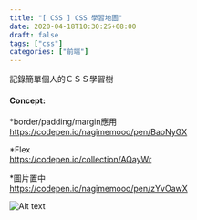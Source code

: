 ```yaml
---
title: "[ CSS ] CSS 學習地圖"
date: 2020-04-18T10:30:25+08:00
draft: false
tags: ["css"]
categories: ["前端"]
---
```


記錄簡單個人的ＣＳＳ學習樹
<!--more-->

#### Concept:  
*border/padding/margin應用  
https://codepen.io/nagimemooo/pen/BaoNyGX

*Flex  
https://codepen.io/collection/AQayWr

*圖片置中  
https://codepen.io/nagimemooo/pen/zYvOawX

![Alt text](/posts/CSS.png)

